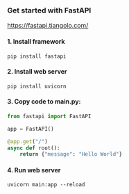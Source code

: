 ### Get started with FastAPI
https://fastapi.tiangolo.com/


#### 1. Install framework
```properties
pip install fastapi
```


#### 2. Install web server
```console
pip install uvicorn
```


#### 3. Copy code to main.py:
```python
from fastapi import FastAPI

app = FastAPI()

@app.get("/")
async def root():
    return {"message": "Hello World"}

````


#### 4. Run web server
```shell
uvicorn main:app --reload
```
